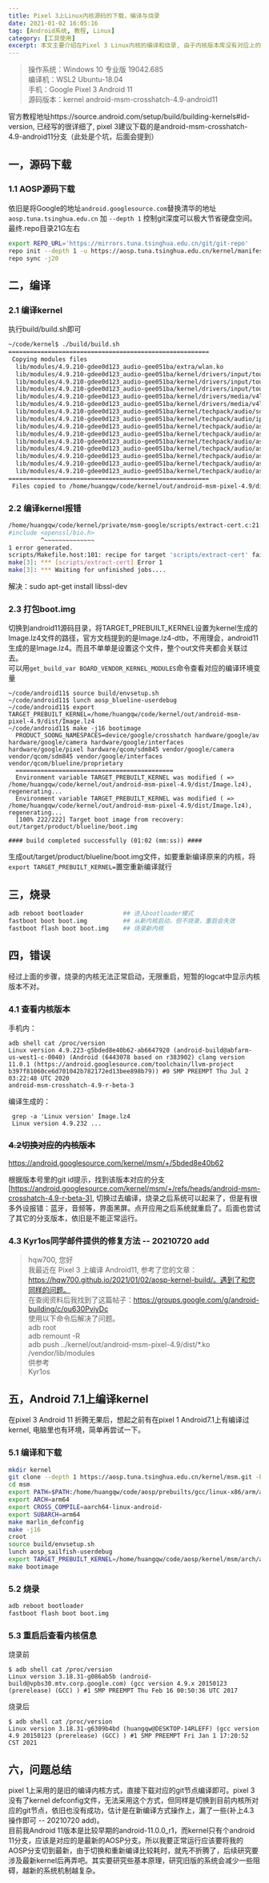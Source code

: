 ```yaml
---
title: Pixel 3上Linux内核源码的下载，编译与烧录
date: 2021-01-02 16:05:16
tag: [Android系统, 教程, Linux]
category: [工具使用]
excerpt: 本文主要介绍在Pixel 3 Linux内核的编译和烧录, 由于内核版本库没有对应上的原因，最终以失败告终。最后介绍了Pixel 1上编译内核的方法和流程。
---
```


> 操作系统：Windows 10 专业版 19042.685  
> 编译机：WSL2 Ubuntu-18.04  
> 手机：Google Pixel 3 Android 11  
> 源码版本：kernel android-msm-crosshatch-4.9-android11

官方教程地址https://source.android.com/setup/build/building-kernels#id-version, 已经写的很详细了, pixel 3建议下载的是android-msm-crosshatch-4.9-android11分支（此处是个坑，后面会提到）
## 一，源码下载
### 1.1 AOSP源码下载
依旧是将Google的地址`android.googlesource.com`替换清华的地址`aosp.tuna.tsinghua.edu.cn` 
加 `--depth 1` 控制git深度可以极大节省硬盘空间。最终.repo目录21G左右  
``` bash
export REPO_URL='https://mirrors.tuna.tsinghua.edu.cn/git/git-repo'
repo init --depth 1 -u https://aosp.tuna.tsinghua.edu.cn/kernel/manifest -b android-msm-crosshatch-4.9-android11
repo sync -j20
```

## 二，编译
### 2.1 编译kernel
执行build/build.sh即可
``` bash
~/code/kernel$ ./build/build.sh
========================================================
 Copying modules files
  lib/modules/4.9.210-gdee0d123_audio-gee051ba/extra/wlan.ko
  lib/modules/4.9.210-gdee0d123_audio-gee051ba/kernel/drivers/input/touchscreen/stm/ftm5.ko
  lib/modules/4.9.210-gdee0d123_audio-gee051ba/kernel/drivers/input/touchscreen/sec_ts/sec_touch.ko
  lib/modules/4.9.210-gdee0d123_audio-gee051ba/kernel/drivers/input/touchscreen/heatmap.ko
  lib/modules/4.9.210-gdee0d123_audio-gee051ba/kernel/drivers/media/v4l2-core/videobuf2-vmalloc.ko
  lib/modules/4.9.210-gdee0d123_audio-gee051ba/kernel/drivers/media/v4l2-core/videobuf2-memops.ko
  lib/modules/4.9.210-gdee0d123_audio-gee051ba/kernel/techpack/audio/soc/pinctrl-wcd.ko
  lib/modules/4.9.210-gdee0d123_audio-gee051ba/kernel/techpack/audio/ipc/wcd-dsp-glink.ko
  lib/modules/4.9.210-gdee0d123_audio-gee051ba/kernel/techpack/audio/asoc/snd-soc-sdm845-max98927.ko
  lib/modules/4.9.210-gdee0d123_audio-gee051ba/kernel/techpack/audio/asoc/codecs/snd-soc-wcd9xxx.ko
  lib/modules/4.9.210-gdee0d123_audio-gee051ba/kernel/techpack/audio/asoc/codecs/snd-soc-cs35l36.ko
  lib/modules/4.9.210-gdee0d123_audio-gee051ba/kernel/techpack/audio/asoc/codecs/wcd-core.ko
  lib/modules/4.9.210-gdee0d123_audio-gee051ba/kernel/techpack/audio/asoc/codecs/snd-soc-wcd-spi.ko
  lib/modules/4.9.210-gdee0d123_audio-gee051ba/kernel/techpack/audio/asoc/codecs/wcd934x/snd-soc-wcd934x.ko
  lib/modules/4.9.210-gdee0d123_audio-gee051ba/kernel/techpack/audio/asoc/snd-soc-sdm845.ko
========================================================
 Files copied to /home/huangqw/code/kernel/out/android-msm-pixel-4.9/dist
 ```
### 2.2 编译kernel报错
``` bash
/home/huangqw/code/kernel/private/msm-google/scripts/extract-cert.c:21:10: fatal error: 'openssl/bio.h' file not found
#include <openssl/bio.h>
         ^~~~~~~~~~~~~~~
1 error generated.
scripts/Makefile.host:101: recipe for target 'scripts/extract-cert' failed
make[3]: *** [scripts/extract-cert] Error 1
make[3]: *** Waiting for unfinished jobs....
```
解决：sudo apt-get install libssl-dev


### 2.3 打包boot.img
切换到android11源码目录，将TARGET_PREBUILT_KERNEL设置为kernel生成的Image.lz4文件的路径，官方文档提到的是Image.lz4-dtb，不用理会，android11生成的是Image.lz4。而且不单单是设置这个文件，整个out文件夹都会关联过去。  
可以用`get_build_var BOARD_VENDOR_KERNEL_MODULES`命令查看对应的编译环境变量
``` log
~/code/android11$ source build/envsetup.sh
~/code/android11$ lunch aosp_blueline-userdebug
~/code/android11$ export TARGET_PREBUILT_KERNEL=/home/huangqw/code/kernel/out/android-msm-pixel-4.9/dist/Image.lz4
~/code/android11$ make -j16 bootimage
  PRODUCT_SOONG_NAMESPACES=device/google/crosshatch hardware/google/av hardware/google/camera hardware/google/interfaces hardware/google/pixel hardware/qcom/sdm845 vendor/google/camera vendor/qcom/sdm845 vendor/google/interfaces vendor/qcom/blueline/proprietary
  ============================================
  Environment variable TARGET_PREBUILT_KERNEL was modified ( => /home/huangqw/code/kernel/out/android-msm-pixel-4.9/dist/Image.lz4), regenerating...
  Environment variable TARGET_PREBUILT_KERNEL was modified ( => /home/huangqw/code/kernel/out/android-msm-pixel-4.9/dist/Image.lz4), regenerating...
  [100% 222/222] Target boot image from recovery: out/target/product/blueline/boot.img

#### build completed successfully (01:02 (mm:ss)) ####
``` 
生成out/target/product/blueline/boot.img文件，如要重新编译原来的内核，将`export TARGET_PREBUILT_KERNEL=`置空重新编译就行


## 三，烧录
``` bash
adb reboot bootloader           ## 进入bootloader模式
fastboot boot boot.img          ## 从新内核启动，但不烧录，重启会失效
fastboot flash boot boot.img    ## 烧录新内核
```

## 四，错误
经过上面的步骤，烧录的内核无法正常启动，无限重启，短暂的logcat中显示内核版本不对。
### 4.1 查看内核版本
手机内：
```
adb shell cat /proc/version
Linux version 4.9.223-g5bded8e40b62-ab6647920 (android-build@abfarm-us-west1-c-0040) (Android (6443078 based on r383902) clang version 11.0.1 (https://android.googlesource.com/toolchain/llvm-project b397f81060ce6d701042b782172ed13bee898b79)) #0 SMP PREEMPT Thu Jul 2 03:22:48 UTC 2020
android-msm-crosshatch-4.9-r-beta-3
```
编译生成的：
```
 grep -a 'Linux version' Image.lz4
 Linux version 4.9.232 ...
```
### ~~4.2切换对应的内核版本~~
https://android.googlesource.com/kernel/msm/+/5bded8e40b62

根据版本号里的git id提示，找到该版本对应的分支[https://android.googlesource.com/kernel/msm/+/refs/heads/android-msm-crosshatch-4.9-r-beta-3], 切换过去编译，烧录之后系统可以起来了，但是有很多外设报错：蓝牙，音频等，界面黑屏。点开应用之后系统就重启了。后面也尝试了其它的分支版本，依旧是不能正常运行。  

### 4.3 **Kyr1os**同学邮件提供的修复方法  -- 20210720 add
> hqw700, 您好   
我最近在 Pixel 3 上编译 Android11, 参考了您的文章：https://hqw700.github.io/2021/01/02/aosp-kernel-build/。遇到了和您同样的问题。  
在查阅资料后我找到了这篇帖子：https://groups.google.com/g/android-building/c/ou630PviyDc  
使用以下命令后解决了问题。  
adb root  
adb remount -R  
adb push ../kernel/out/android-msm-pixel-4.9/dist/*.ko /vendor/lib/modules  
供参考  
Kyr1os

## 五，Android 7.1上编译kernel
在pixel 3 Android 11 折腾无果后，想起之前有在pixel 1 Android7.1上有编译过kernel, 电脑里也有环境，简单再尝试一下。
### 5.1 编译和下载
``` bash
mkdir kernel
git clone --depth 1 https://aosp.tuna.tsinghua.edu.cn/kernel/msm.git -b android-msm-marlin-3.18-nougat-mr2
cd msm
export PATH=$PATH:/home/huangqw/code/aosp/prebuilts/gcc/linux-x86/arm/arm-linux-androideabi-4.9/bin
export ARCH=arm64
export CROSS_COMPILE=aarch64-linux-android-
export SUBARCH=arm64
make marlin_defconfig
make -j16
croot
source build/envsetup.sh
lunch aosp_sailfish-userdebug
export TARGET_PREBUILT_KERNEL=/home/huangqw/code/aosp/kernel/msm/arch/arm64/boot/Image.gz-dtb
make bootimage
```
### 5.2 烧录
``` bash
adb reboot bootloader 
fastboot flash boot boot.img 
```
### 5.3 重启后查看内核信息
烧录前  
```
$ adb shell cat /proc/version
Linux version 3.18.31-g086ab5b (android-build@vpbs30.mtv.corp.google.com) (gcc version 4.9.x 20150123 (prerelease) (GCC) ) #1 SMP PREEMPT Thu Feb 16 00:50:36 UTC 2017  
```
烧录后  
```
$ adb shell cat /proc/version
Linux version 3.18.31-g6309b4bd (huangqw@DESKTOP-14RLEFF) (gcc version 4.9 20150123 (prerelease) (GCC) ) #1 SMP PREEMPT Fri Jan 1 17:20:52 CST 2021
```
## 六，问题总结

pixel 1上采用的是旧的编译内核方式，直接下载对应的git节点编译即可。pixel 3没有了kernel defconfig文件，无法采用这个方式，但同样是切换到目前内核所对应的git节点，依旧也没有成功，估计是在新编译方式操作上，漏了一些(补上4.3操作即可 -- 20210720 add)。   
目前我Android 11版本是比较早期的android-11.0.0_r1，而kernel只有个android 11分支，应该是对应的是最新的AOSP分支。所以我要正常运行应该要将我的AOSP分支切到最新，由于切换和重新编译比较耗时，就先不折腾了，后续研究要涉及最新kernel后再弄吧。其实要研究些基本原理，研究旧版的系统会减少一些阻碍，越新的系统机制越复杂。